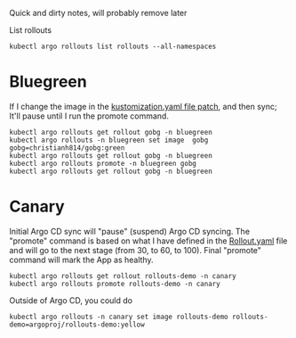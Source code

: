 Quick and dirty notes, will probably remove later

List rollouts

```shell
kubectl argo rollouts list rollouts --all-namespaces
```


# Bluegreen

If I change the image in the [kustomization.yaml file patch](bg/overlays/localhost/kustomization.yaml#L21), and then sync; It'll pause until I run the promote command.

```shell
kubectl argo rollouts get rollout gobg -n bluegreen
kubectl argo rollouts -n bluegreen set image  gobg gobg=christianh814/gobg:green
kubectl argo rollouts get rollout gobg -n bluegreen
kubectl argo rollouts promote -n bluegreen gobg
kubectl argo rollouts get rollout gobg -n bluegreen
```

# Canary

Initial Argo CD sync will "pause" (suspend) Argo CD syncing. The "promote" command is based on what I have defined in the [Rollout.yaml](canary/base/rollout.yaml#L32-L38) file and will go to the next stage (from 30, to 60, to 100). Final "promote" command will mark the App as healthy.

```shell
kubectl argo rollouts get rollout rollouts-demo -n canary
kubectl argo rollouts promote rollouts-demo -n canary
```

Outside of Argo CD, you could do

```shell
kubectl argo rollouts -n canary set image rollouts-demo rollouts-demo=argoproj/rollouts-demo:yellow
```
